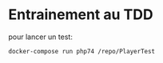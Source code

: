 # Entrainement au TDD 

pour lancer un test:
```bash 
docker-compose run php74 /repo/PlayerTest
``` 